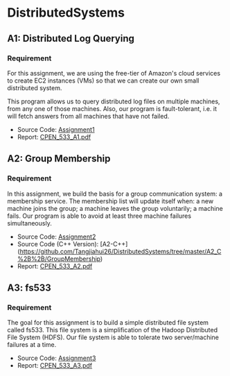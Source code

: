 # DistributedSystems

## A1: Distributed Log Querying

### Requirement

For this assignment, we are using the free-tier of Amazon's cloud services to create EC2 instances (VMs) so that we can create our own small distributed system.

This program allows us to query distributed log files on multiple machines, from any one of those machines. Also, our program is fault-tolerant, i.e. it will fetch answers from all machines that have not failed. 

- Source Code: [Assignment1](https://github.com/Tangjiahui26/DistributedSystems/tree/master/A1)
- Report: [CPEN_533_A1.pdf](https://github.com/Tangjiahui26/DistributedSystems/blob/master/A1/Report/CPEN_533_A1.pdf)

## A2: Group Membership

### Requirement

In this assignment, we build the basis for a group communication system: a membership service. The membership list will update itself when: a new machine joins the group; a machine leaves the group voluntarily; a machine fails. Our program is able to avoid at least three machine failures simultaneously. 

- Source Code: [Assignment2](https://github.com/Tangjiahui26/DistributedSystems/tree/master/A2)
- Source Code (C++ Version): [A2-C++] (https://github.com/Tangjiahui26/DistributedSystems/tree/master/A2_C%2B%2B/GroupMembership)
- Report: [CPEN_533_A2.pdf](https://github.com/Tangjiahui26/DistributedSystems/blob/master/A2/Report/CPEN_533_A2.pdf)

## A3: fs533

### Requirement

The goal for this assignment is to build a simple distributed file system called fs533. This file system is a simplification of the Hadoop Distributed File System (HDFS). Our file system is able to tolerate two server/machine failures at a time.

- Source Code: [Assignment3](https://github.com/Tangjiahui26/DistributedSystems/tree/master/A3)
- Report: [CPEN_533_A3.pdf](https://github.com/Tangjiahui26/DistributedSystems/blob/master/A3/Report/CPEN_533_A3.pdf)